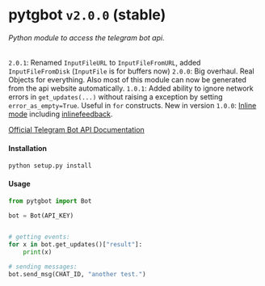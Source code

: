 # pytgbot `v2.0.0` (stable)
###### Python module to access the telegram bot api.

`2.0.1`: Renamed `InputFileURL` to `InputFileFromURL`, added `InputFileFromDisk` (`InputFile` is for buffers now) 
`2.0.0`: Big overhaul. Real Objects for everything. Also most of this module can now be generated from the api website automatically.
`1.0.1`: Added ability to ignore network errors in `get_updates(...)` without raising a exception by setting `error_as_empty=True`. Useful in `for` constructs. 
New in version `1.0.0`: [Inline mode](https://telegram.org/blog/inline-bots) including [inlinefeedback](https://core.telegram.org/bots/inline#collecting-feedback).


[Official Telegram Bot API Documentation](https://core.telegram.org/bots)

#### Installation  ####
```sh
python setup.py install
```

#### Usage ####


```python
from pytgbot import Bot

bot = Bot(API_KEY)


# getting events:
for x in bot.get_updates()["result"]:
	print(x)

# sending messages:
bot.send_msg(CHAT_ID, "another test.")
```
